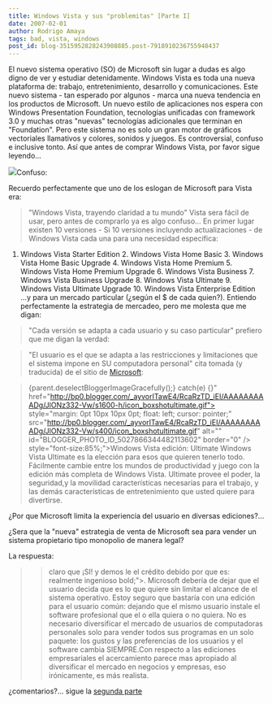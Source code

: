 ```yaml
---
title: Windows Vista y sus "problemitas" [Parte I]
date: 2007-02-01
author: Rodrigo Amaya
tags: bad, vista, windows
post_id: blog-3515952828243908885.post-7918910236755948437
---
```


El nuevo sistema operativo (SO) de Microsoft sin lugar a dudas es algo digno de ver y estudiar detenidamente. Windows Vista es toda una nueva plataforma de: trabajo, entretenimiento, desarrollo y comunicaciones. Este nuevo sistema - tan esperado por algunos - marca una nueva tendencia en los productos de Microsoft. Un nuevo estilo de aplicaciones nos espera con Windows Presentation Foundation, tecnologías unificadas con framework 3.0 y muchas otras "nuevas" tecnologías adicionales que terminan en "Foundation". Pero este sistema no es solo un gran motor de gráficos vectoriales llamativos y colores, sonidos y juegos. Es controversial, confuso e inclusive tonto. Así que antes de comprar Windows Vista, por favor sigue leyendo...

[![](http://bp2.blogger.com/_ayvorITawE4/RcaRLzD_iDI/AAAAAAAAADY/DGbt5RDzbwU/s400/quick_vista.gif)](http://bp2.blogger.com/_ayvorITawE4/RcaRLzD_iDI/AAAAAAAAADY/DGbt5RDzbwU/s1600-h/quick_vista.gif)Confuso:

Recuerdo perfectamente que uno de los eslogan de Microsoft para Vista era:
> "Windows Vista, trayendo
> claridad a tu
> mundo"
Vista sera fácil de usar, pero antes de comprarlo ya es algo confuso... En primer lugar existen 10 versiones - Si 10 versiones incluyendo actualizaciones - de Windows Vista cada una para una necesidad especifica:

1. Windows Vista Starter Edition 2. Windows Vista Home Basic 3. Windows Vista Home Basic Upgrade 4. Windows Vista Home Premium 5. Windows Vista Home Premium Upgrade 6. Windows Vista Business 7. Windows Vista Business Upgrade 8. Windows Vista Ultimate 9. Windows Vista Ultimate Upgrade 10. Windows Vista Enterprise Edition ...y para un mercado particular (¿según el $ de cada quien?). Entiendo perfectamente la estrategia de mercadeo, pero me molesta que me digan:

> "Cada versión se adapta
> a cada usuario y su caso particular"
prefiero que me digan la verdad:

> "El usuario es
> el que se adapta a las restricciones y limitaciones que el sistema impone en SU
> computadora personal"
cita tomada (y traducida) de el sitio de [Microsoft](http://www.microsoft.com/windows/products/windowsvista/editions/default.mspx):

> {parent.deselectBloggerImageGracefully();} catch(e) {}"
> href="http://bp0.blogger.com/_ayvorITawE4/RcaRzTD_iEI/AAAAAAAAADg/JlONz332-Vw/s1600-h/icon_boxshotultimate.gif"> style="margin: 0pt 10px 10px 0pt; float: left; cursor: pointer;"
> src="http://bp0.blogger.com/_ayvorITawE4/RcaRzTD_iEI/AAAAAAAAADg/JlONz332-Vw/s400/icon_boxshotultimate.gif"
> alt="" id="BLOGGER_PHOTO_ID_5027866344482113602" border="0" /> style="font-size:85%;">Windows Vista edición: Ultimate
> Windows Vista Ultimate es la elección
> para esos que quieren tenerlo todo. Fácilmente cambie entre los mundos de productividad y
> juego con la edición más completa de Windows Vista. Ultimate provee el poder, la seguridad,y
> la movilidad características necesarias para el trabajo, y las demás características de
> entretenimiento que usted quiere para divertirse.

¿Por que Microsoft limita la experiencia del usuario en diversas ediciones?...

¿Sera que la "nueva" estrategia de venta de Microsoft sea para vender un sistema propietario tipo monopolio de manera legal?

La respuesta:

> >claro que ¡SI!
y demos le el crédito debido por que es:
> realmente
> ingenioso bold;">.
Microsoft debería de dejar que el usuario decida que es lo que quiere sin limitar el alcance de el sistema operativo. Estoy seguro que bastaría con una edición para el usuario común: dejando que el mismo usuario instale el software profesional que el o ella quiera o no quiera. No es necesario diversificar el mercado de usuarios de computadoras personales solo para vender todos sus programas en un solo paquete: los gustos y las preferencias de los usuarios y el software cambia SIEMPRE.Con respecto a las ediciones empresariales el acercamiento parece mas apropiado al diversificar el mercado en negocios y empresas, eso irónicamente, es más realista.

¿comentarios?... sigue la [segunda parte](http://rodrigoamaya.blogspot.com/2007/03/windows-vista-y-sus-problemitas-parte.html)